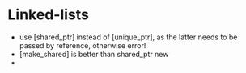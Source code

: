 Linked-lists
============
- use [shared_ptr] instead of [unique_ptr], as the latter needs to be passed by reference, otherwise error!
- [make_shared] is better than shared_ptr<T> new
- 
